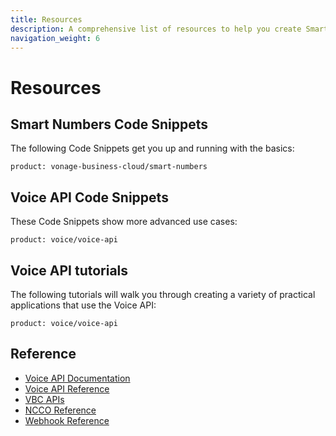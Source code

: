 ```yaml
---
title: Resources
description: A comprehensive list of resources to help you create Smart Numbers service applications
navigation_weight: 6
---
```


# Resources

## Smart Numbers Code Snippets

The following Code Snippets get you up and running with the basics:

```code_snippet_list
product: vonage-business-cloud/smart-numbers
```

## Voice API Code Snippets

These Code Snippets show more advanced use cases:

```code_snippet_list
product: voice/voice-api
```

## Voice API tutorials

The following tutorials will walk you through creating a variety of practical applications that use the Voice API:

```tutorials
product: voice/voice-api
```

## Reference

* [Voice API Documentation](/voice)
* [Voice API Reference](/api/voice)
* [VBC APIs](/vonage-business-cloud/vbc-apis/overview)
* [NCCO Reference](/voice/voice-api/ncco-reference)
* [Webhook Reference](/voice/voice-api/webhook-reference)
